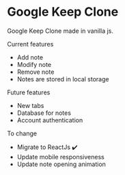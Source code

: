 # Google Keep Clone
Google Keep Clone made in vanilla js.

Current features
* Add note
* Modify note
* Remove note
* Notes are stored in local storage

Future features
* New tabs
* Database for notes
* Account authentication

To change
* Migrate to ReactJs :heavy_check_mark:
* Update mobile responsiveness
* Update note opening animation 
